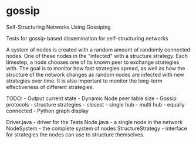 gossip
======

Self-Structuring Networks Using Gossiping

Tests for gossip-based dissemination for self-structuring networks

A system of nodes is created with a random amount of randomly connected nodes.
One of these nodes in the "infected" with a structure strategy. Each timestep,
a node chooses one of its known peer to exchange strategies with. The goal is
to monitor how fast strategies spread, as well as how the structure of the
network changes as random nodes are infected with new strategies over time. It
is also important to monitor the long-term effectiveness of different
strategies.

TODO:
    - Output current state
    - Dynamic Node peer table size
    - Gossip protocols
    - structure strategies
        - closest
        - single hub
        - multi hub
        - equally connected
    - Python graph display

Driver.java
    - driver for the Tests
Node.java
    - a single node in the network
NodeSystem
    - the complete system of nodes
StructureStrategy
    - interface for strategies the nodes can use to structure themselves.
